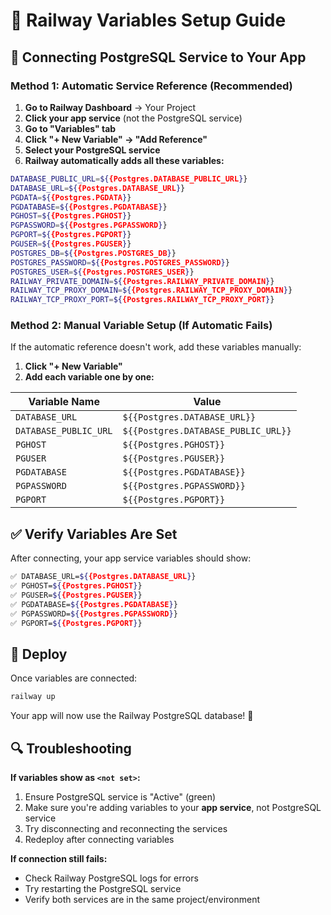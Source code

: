 # 🚂 Railway Variables Setup Guide

## 🔗 Connecting PostgreSQL Service to Your App

### Method 1: Automatic Service Reference (Recommended)

1. **Go to Railway Dashboard** → Your Project
2. **Click your app service** (not the PostgreSQL service)
3. **Go to "Variables" tab**
4. **Click "+ New Variable" → "Add Reference"**
5. **Select your PostgreSQL service**
6. **Railway automatically adds all these variables:**

```bash
DATABASE_PUBLIC_URL=${{Postgres.DATABASE_PUBLIC_URL}}
DATABASE_URL=${{Postgres.DATABASE_URL}}
PGDATA=${{Postgres.PGDATA}}
PGDATABASE=${{Postgres.PGDATABASE}}
PGHOST=${{Postgres.PGHOST}}
PGPASSWORD=${{Postgres.PGPASSWORD}}
PGPORT=${{Postgres.PGPORT}}
PGUSER=${{Postgres.PGUSER}}
POSTGRES_DB=${{Postgres.POSTGRES_DB}}
POSTGRES_PASSWORD=${{Postgres.POSTGRES_PASSWORD}}
POSTGRES_USER=${{Postgres.POSTGRES_USER}}
RAILWAY_PRIVATE_DOMAIN=${{Postgres.RAILWAY_PRIVATE_DOMAIN}}
RAILWAY_TCP_PROXY_DOMAIN=${{Postgres.RAILWAY_TCP_PROXY_DOMAIN}}
RAILWAY_TCP_PROXY_PORT=${{Postgres.RAILWAY_TCP_PROXY_PORT}}
```

### Method 2: Manual Variable Setup (If Automatic Fails)

If the automatic reference doesn't work, add these variables manually:

1. **Click "+ New Variable"**
2. **Add each variable one by one:**

| Variable Name | Value |
|---------------|-------|
| `DATABASE_URL` | `${{Postgres.DATABASE_URL}}` |
| `DATABASE_PUBLIC_URL` | `${{Postgres.DATABASE_PUBLIC_URL}}` |
| `PGHOST` | `${{Postgres.PGHOST}}` |
| `PGUSER` | `${{Postgres.PGUSER}}` |
| `PGDATABASE` | `${{Postgres.PGDATABASE}}` |
| `PGPASSWORD` | `${{Postgres.PGPASSWORD}}` |
| `PGPORT` | `${{Postgres.PGPORT}}` |

## ✅ Verify Variables Are Set

After connecting, your app service variables should show:

```bash
✅ DATABASE_URL=${{Postgres.DATABASE_URL}}
✅ PGHOST=${{Postgres.PGHOST}}
✅ PGUSER=${{Postgres.PGUSER}}
✅ PGDATABASE=${{Postgres.PGDATABASE}}
✅ PGPASSWORD=${{Postgres.PGPASSWORD}}
✅ PGPORT=${{Postgres.PGPORT}}
```

## 🚀 Deploy

Once variables are connected:

```bash
railway up
```

Your app will now use the Railway PostgreSQL database! 🎉

## 🔍 Troubleshooting

**If variables show as `<not set>`:**
1. Ensure PostgreSQL service is "Active" (green)
2. Make sure you're adding variables to your **app service**, not PostgreSQL service
3. Try disconnecting and reconnecting the services
4. Redeploy after connecting variables

**If connection still fails:**
- Check Railway PostgreSQL logs for errors
- Try restarting the PostgreSQL service
- Verify both services are in the same project/environment